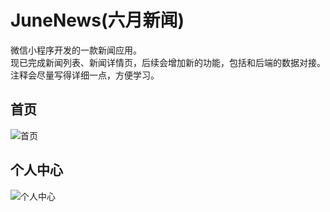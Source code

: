 # JuneNews(六月新闻)
微信小程序开发的一款新闻应用。	<br />
现已完成新闻列表、新闻详情页，后续会增加新的功能，包括和后端的数据对接。<br />
注释会尽量写得详细一点，方便学习。

## 首页

![首页](http://m.qpic.cn/psb?/V10qXWy40O5IGM/2jQ7wQU5YggzyScU3jjbv5KvsxY1tsi85KMxJng.Sh0!/b/dL8AAAAAAAAA&bo=dwGcAgAAAAADF9o!&rf=viewer_4&t=5)

## 个人中心

![个人中心](http://m.qpic.cn/psb?/V10qXWy40O5IGM/T2O5pXlQtD*HLEpCxR**1L9ftGyHh0fOA*Rp8PSqj6o!/b/dL8AAAAAAAAA&bo=dgGcAgAAAAADF9s!&rf=viewer_4&t=5)

